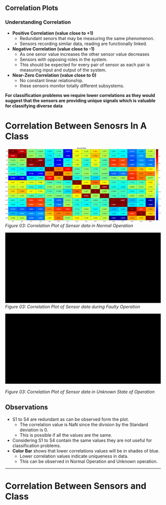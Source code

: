 ## Correlation Plots
### Understanding Correlation

- **Positive Correlation (value close to +1)**
    - Redundant senors that may be measuring the same phenomenon.
    - Sensors recording similar data, reading are functionally linked.
- **Negative Correlation (value close to -1)**
    - As one senor value increases the other sensor value decreases
    - Sensors with opposing roles in the system.
    - This should be expected for every pair of sensor as each pair is measuring input and output of the system.
- **Near-Zero Correlation (value close to 0)**
    - No constant linear relationship.
    - these sensors monitor totally different subsystems.

**For classification problems we require lower correlations as they would suggest that the sensors are providing unique signals which is valuable for classifying diverse data**
# Correlation Between Senosrs In A Class

![Correlation Plot of the 20 Sensors in the normal state](<Correlation Plot of Normal.png>)
*Figure 03: Correlation Plot of  Sensor data in Normal Operation*

![Correlation Plot of the 20 Sensors in the Faulty state](<Correlation Plot of Faulty.png>)
*Figure 03: Correlation Plot of  Sensor data during Faulty Operation*

![Correlation Plot of the 20 Sensors in the Unknown state](<Correlation Plot of Unknown.png>)

*Figure 03: Correlation Plot of  Sensor data in Unknown State of Operation*
## Observations
- S1 to S4 are redundant as can be observed form the plot.
    - The correlation value is NaN since the division by the Standard deviation is 0.
    - This is possible if all the values are the same.
- Considering S1 to S4 contain the same values they are not useful for classification problems.
- **Color Bar** shows that lower correlations values will be in shades of blue. 
    - Lower correlation values indicate uniqueness in data.
    - This can be observed in  Normal Operation and Unknown operation.

---

# Correlation Between Sensors and Class
